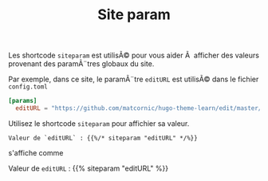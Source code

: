 ﻿---
title: Site param
description : "Afficher la valeur d'un paramÃ¨tre global du site dans votre page"
---

Les shortcode `siteparam` est utilisÃ© pour vous aider Ã  afficher des valeurs provenant des paramÃ¨tres globaux du site. 

Par exemple, dans ce site, le paramÃ¨tre `editURL`  est utilisÃ© dans le fichier `config.toml`

```toml
[params]
  editURL = "https://github.com/matcornic/hugo-theme-learn/edit/master/exampleSite/content/"
```

Utilisez le shortcode `siteparam` pour affichier sa valeur.

```
Valeur de `editURL` : {{%/* siteparam "editURL" */%}}
```

s'affiche comme

Valeur de `editURL` : {{% siteparam "editURL" %}}
